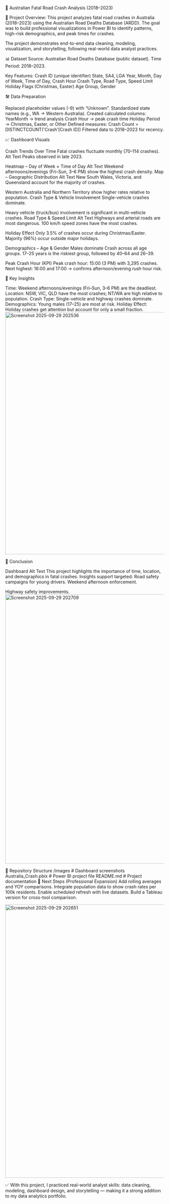 🚦 Australian Fatal Road Crash Analysis (2018–2023)

📌 Project Overview: This project analyzes fatal road crashes in Australia (2018–2023) using the Australian Road Deaths Database (ARDD). The goal was to build professional visualizations in Power BI to identify patterns, high-risk demographics, and peak times for crashes.

The project demonstrates end-to-end data cleaning, modeling, visualization, and storytelling, following real-world data analyst practices.

📊 Dataset
Source: Australian Road Deaths Database (public dataset).
Time Period: 2018–2023.

Key Features:
Crash ID (unique identifier)
State, SA4, LGA
Year, Month, Day of Week, Time of Day, Crash Hour
Crash Type, Road Type, Speed Limit
Holiday Flags (Christmas, Easter)
Age Group, Gender

🛠️ Data Preparation

Replaced placeholder values (-9) with “Unknown”.
Standardized state names (e.g., WA → Western Australia).
Created calculated columns:
YearMonth → trend analysis
Crash Hour → peak crash time
Holiday Period → Christmas, Easter, or Other
Defined measures:
Crash Count = DISTINCTCOUNT('Crash'[Crash ID])
Filtered data to 2018–2023 for recency.

📈 Dashboard Visuals

Crash Trends Over Time
Fatal crashes fluctuate monthly (70–114 crashes). Alt Text
Peaks observed in late 2023.

Heatmap – Day of Week × Time of Day Alt Text
Weekend afternoons/evenings (Fri–Sun, 3–6 PM) show the highest crash density.
Map – Geographic Distribution Alt Text
New South Wales, Victoria, and Queensland account for the majority of crashes.

Western Australia and Northern Territory show higher rates relative to population.
Crash Type & Vehicle Involvement
Single-vehicle crashes dominate.

Heavy vehicle (truck/bus) involvement is significant in multi-vehicle crashes.
Road Type & Speed Limit Alt Text
Highways and arterial roads are most dangerous.
100 km/h speed zones have the most crashes.

Holiday Effect
Only 3.5% of crashes occur during Christmas/Easter.
Majority (96%) occur outside major holidays.

Demographics – Age & Gender
Males dominate Crash across all age groups.
17–25 years is the riskiest group, followed by 40–64 and 26–39.

Peak Crash Hour (KPI)
Peak crash hour: 15:00 (3 PM) with 3,295 crashes.
Next highest: 16:00 and 17:00 → confirms afternoon/evening rush hour risk.

🔎 Key Insights

Time: Weekend afternoons/evenings (Fri–Sun, 3–6 PM) are the deadliest.
Location: NSW, VIC, QLD have the most crashes; NT/WA are high relative to population.
Crash Type: Single-vehicle and highway crashes dominate.
Demographics: Young males (17–25) are most at risk.
Holiday Effect: Holiday crashes get attention but account for only a small fraction.
<img width="1368" height="770" alt="Screenshot 2025-09-29 202536" src="https://github.com/user-attachments/assets/0ba41b7c-845f-4450-a27f-706d0f6e8062" />


📝 Conclusion

Dashboard Alt Text
This project highlights the importance of time, location, and demographics in fatal crashes. Insights support targeted:
Road safety campaigns for young drivers.
Weekend afternoon enforcement.

Highway safety improvements.
<img width="1532" height="856" alt="Screenshot 2025-09-29 202709" src="https://github.com/user-attachments/assets/d7d80ce0-d9d5-4bbd-9bc1-f6dd3bf5fff8" />


📂 Repository Structure /images # Dashboard screenshots Australia_Crash.pbix # Power BI project file README.md # Project documentation
🚀 Next Steps (Professional Expansion)
Add rolling averages and YOY comparisons.
Integrate population data to show crash rates per 100k residents.
Enable scheduled refresh with live datasets.
Build a Tableau version for cross-tool comparison.

<img width="1541" height="869" alt="Screenshot 2025-09-29 202651" src="https://github.com/user-attachments/assets/5d71c105-c97a-4bf1-add8-f124e505d1fc" />


✅ With this project, I practiced real-world analyst skills: data cleaning, modeling, dashboard design, and storytelling — making it a strong addition to my data analytics portfolio.
